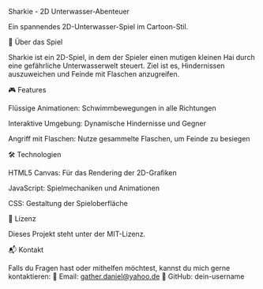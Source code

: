Sharkie - 2D Unterwasser-Abenteuer

Ein spannendes 2D-Unterwasser-Spiel im Cartoon-Stil.

🦈 Über das Spiel

Sharkie ist ein 2D-Spiel, in dem der Spieler einen mutigen kleinen Hai durch eine gefährliche Unterwasserwelt steuert. Ziel ist es, Hindernissen auszuweichen und Feinde mit Flaschen anzugreifen.

🎮 Features

Flüssige Animationen: Schwimmbewegungen in alle Richtungen

Interaktive Umgebung: Dynamische Hindernisse und Gegner

Angriff mit Flaschen: Nutze gesammelte Flaschen, um Feinde zu besiegen

🛠️ Technologien

HTML5 Canvas: Für das Rendering der 2D-Grafiken

JavaScript: Spielmechaniken und Animationen

CSS: Gestaltung der Spieloberfläche

📄 Lizenz

Dieses Projekt steht unter der MIT-Lizenz.

📬 Kontakt

Falls du Fragen hast oder mithelfen möchtest, kannst du mich gerne kontaktieren:
📧 Email: gather.daniel@yahoo.de 🐙 GitHub: dein-username
